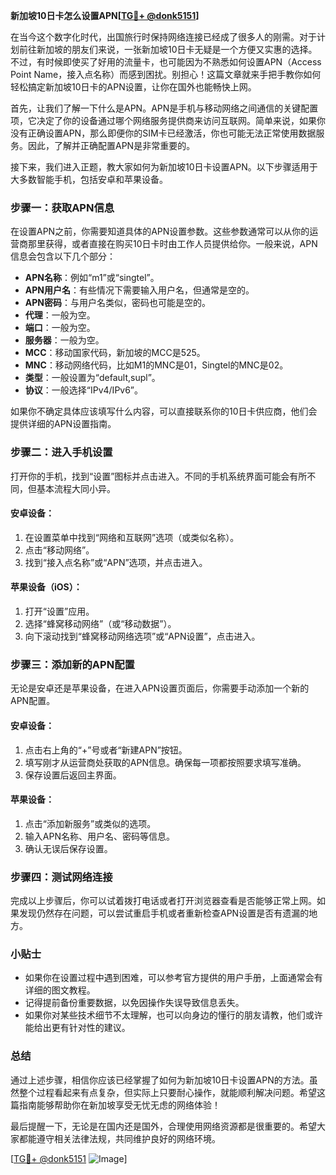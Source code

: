 **新加坡10日卡怎么设置APN[[TG💪+ @donk5151](https://t.me/s/donk5151)]**

在当今这个数字化时代，出国旅行时保持网络连接已经成了很多人的刚需。对于计划前往新加坡的朋友们来说，一张新加坡10日卡无疑是一个方便又实惠的选择。不过，有时候即使买了好用的流量卡，也可能因为不熟悉如何设置APN（Access Point Name，接入点名称）而感到困扰。别担心！这篇文章就来手把手教你如何轻松搞定新加坡10日卡的APN设置，让你在国外也能畅快上网。

首先，让我们了解一下什么是APN。APN是手机与移动网络之间通信的关键配置项，它决定了你的设备通过哪个网络服务提供商来访问互联网。简单来说，如果你没有正确设置APN，那么即便你的SIM卡已经激活，你也可能无法正常使用数据服务。因此，了解并正确配置APN是非常重要的。

接下来，我们进入正题，教大家如何为新加坡10日卡设置APN。以下步骤适用于大多数智能手机，包括安卓和苹果设备。

### 步骤一：获取APN信息

在设置APN之前，你需要知道具体的APN设置参数。这些参数通常可以从你的运营商那里获得，或者直接在购买10日卡时由工作人员提供给你。一般来说，APN信息会包含以下几个部分：

- **APN名称**：例如“m1”或“singtel”。
- **APN用户名**：有些情况下需要输入用户名，但通常是空的。
- **APN密码**：与用户名类似，密码也可能是空的。
- **代理**：一般为空。
- **端口**：一般为空。
- **服务器**：一般为空。
- **MCC**：移动国家代码，新加坡的MCC是525。
- **MNC**：移动网络代码，比如M1的MNC是01，Singtel的MNC是02。
- **类型**：一般设置为“default,supl”。
- **协议**：一般选择“IPv4/IPv6”。

如果你不确定具体应该填写什么内容，可以直接联系你的10日卡供应商，他们会提供详细的APN设置指南。

### 步骤二：进入手机设置

打开你的手机，找到“设置”图标并点击进入。不同的手机系统界面可能会有所不同，但基本流程大同小异。

#### 安卓设备：
1. 在设置菜单中找到“网络和互联网”选项（或类似名称）。
2. 点击“移动网络”。
3. 找到“接入点名称”或“APN”选项，并点击进入。

#### 苹果设备（iOS）：
1. 打开“设置”应用。
2. 选择“蜂窝移动网络”（或“移动数据”）。
3. 向下滚动找到“蜂窝移动网络选项”或“APN设置”，点击进入。

### 步骤三：添加新的APN配置

无论是安卓还是苹果设备，在进入APN设置页面后，你需要手动添加一个新的APN配置。

#### 安卓设备：
1. 点击右上角的“+”号或者“新建APN”按钮。
2. 填写刚才从运营商处获取的APN信息。确保每一项都按照要求填写准确。
3. 保存设置后返回主界面。

#### 苹果设备：
1. 点击“添加新服务”或类似的选项。
2. 输入APN名称、用户名、密码等信息。
3. 确认无误后保存设置。

### 步骤四：测试网络连接

完成以上步骤后，你可以试着拨打电话或者打开浏览器查看是否能够正常上网。如果发现仍然存在问题，可以尝试重启手机或者重新检查APN设置是否有遗漏的地方。

### 小贴士

- 如果你在设置过程中遇到困难，可以参考官方提供的用户手册，上面通常会有详细的图文教程。
- 记得提前备份重要数据，以免因操作失误导致信息丢失。
- 如果你对某些技术细节不太理解，也可以向身边的懂行的朋友请教，他们或许能给出更有针对性的建议。

### 总结

通过上述步骤，相信你应该已经掌握了如何为新加坡10日卡设置APN的方法。虽然整个过程看起来有点复杂，但实际上只要耐心操作，就能顺利解决问题。希望这篇指南能够帮助你在新加坡享受无忧无虑的网络体验！

最后提醒一下，无论是在国内还是国外，合理使用网络资源都是很重要的。希望大家都能遵守相关法律法规，共同维护良好的网络环境。

[[TG💪+ @donk5151](https://t.me/s/donk5151) ![Image](https://i.postimg.cc/rwNCRYN7/Snipaste-2025-04-30-17-27-05.png)]